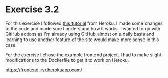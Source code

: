 # Exercise 3.2

For this exercise I followed [this tutorial](https://dev.to/heroku/deploying-to-heroku-from-github-actions-29ej) from Heroku. I made some changes to the code and made sure I understand how it works. I wanted to go with GitHub actions as I'm already using GitHub almost on a daily basis and learning to use another feature of the site would make more sense in this case.  

For the exercise I chose the example frontend project. I had to make slight modifications to the Dockerfile to get it to work on Heroku.  

https://frontend-rvr.herokuapp.com/

